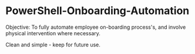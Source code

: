 # PowerShell-Onboarding-Automation
Objective: To fully automate employee on-boarding process's, and involve physical intervention where necessary.

Clean and simple - keep for future use.
